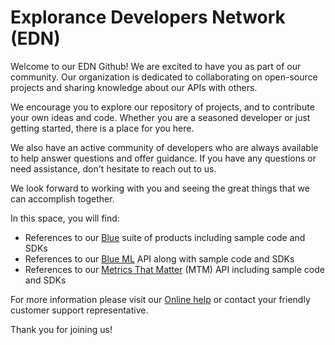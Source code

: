 # Explorance Developers Network (EDN)

Welcome to our EDN Github! We are excited to have you as part of our community. Our organization is dedicated to collaborating on open-source projects and sharing knowledge about our APIs with others.

We encourage you to explore our repository of projects, and to contribute your own ideas and code. Whether you are a seasoned developer or just getting started, there is a place for you here.

We also have an active community of developers who are always available to help answer questions and offer guidance. If you have any questions or need assistance, don't hesitate to reach out to us.

We look forward to working with you and seeing the great things that we can accomplish together.

In this space, you will find:
- References to our [Blue](https://explorance.com/products/blue/) suite of products including sample code and SDKs
- References to our [Blue ML](https://explorance.com/products/blueml/) API along with sample code and SDKs
- References to our [Metrics That Matter](https://explorance.com/products/metrics-that-matter/) (MTM) API including sample code and SDKs

For more information please visit our [Online help](https://onlinehelp.explorance.com/) or contact your friendly customer support representative.

Thank you for joining us!
